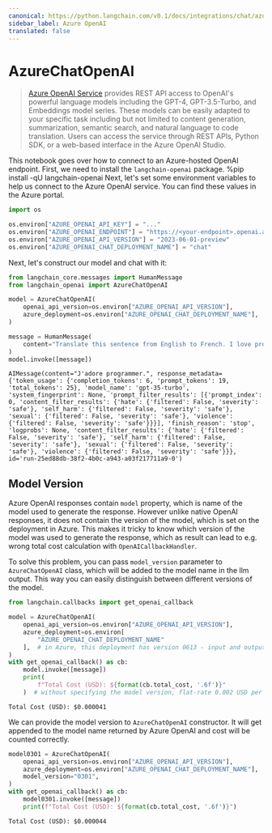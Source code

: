 ```yaml
---
canonical: https://python.langchain.com/v0.1/docs/integrations/chat/azure_chat_openai
sidebar_label: Azure OpenAI
translated: false
---
```


# AzureChatOpenAI

>[Azure OpenAI Service](https://learn.microsoft.com/en-us/azure/ai-services/openai/overview) provides REST API access to OpenAI's powerful language models including the GPT-4, GPT-3.5-Turbo, and Embeddings model series. These models can be easily adapted to your specific task including but not limited to content generation, summarization, semantic search, and natural language to code translation. Users can access the service through REST APIs, Python SDK, or a web-based interface in the Azure OpenAI Studio.

This notebook goes over how to connect to an Azure-hosted OpenAI endpoint. First, we need to install the `langchain-openai` package.
%pip install -qU langchain-openai
Next, let's set some environment variables to help us connect to the Azure OpenAI service. You can find these values in the Azure portal.

```python
import os

os.environ["AZURE_OPENAI_API_KEY"] = "..."
os.environ["AZURE_OPENAI_ENDPOINT"] = "https://<your-endpoint>.openai.azure.com/"
os.environ["AZURE_OPENAI_API_VERSION"] = "2023-06-01-preview"
os.environ["AZURE_OPENAI_CHAT_DEPLOYMENT_NAME"] = "chat"
```

Next, let's construct our model and chat with it:

```python
from langchain_core.messages import HumanMessage
from langchain_openai import AzureChatOpenAI

model = AzureChatOpenAI(
    openai_api_version=os.environ["AZURE_OPENAI_API_VERSION"],
    azure_deployment=os.environ["AZURE_OPENAI_CHAT_DEPLOYMENT_NAME"],
)
```

```python
message = HumanMessage(
    content="Translate this sentence from English to French. I love programming."
)
model.invoke([message])
```

```output
AIMessage(content="J'adore programmer.", response_metadata={'token_usage': {'completion_tokens': 6, 'prompt_tokens': 19, 'total_tokens': 25}, 'model_name': 'gpt-35-turbo', 'system_fingerprint': None, 'prompt_filter_results': [{'prompt_index': 0, 'content_filter_results': {'hate': {'filtered': False, 'severity': 'safe'}, 'self_harm': {'filtered': False, 'severity': 'safe'}, 'sexual': {'filtered': False, 'severity': 'safe'}, 'violence': {'filtered': False, 'severity': 'safe'}}}], 'finish_reason': 'stop', 'logprobs': None, 'content_filter_results': {'hate': {'filtered': False, 'severity': 'safe'}, 'self_harm': {'filtered': False, 'severity': 'safe'}, 'sexual': {'filtered': False, 'severity': 'safe'}, 'violence': {'filtered': False, 'severity': 'safe'}}}, id='run-25ed88db-38f2-4b0c-a943-a03f217711a9-0')
```

## Model Version

Azure OpenAI responses contain `model` property, which is name of the model used to generate the response. However unlike native OpenAI responses, it does not contain the version of the model, which is set on the deployment in Azure. This makes it tricky to know which version of the model was used to generate the response, which as result can lead to e.g. wrong total cost calculation with `OpenAICallbackHandler`.

To solve this problem, you can pass `model_version` parameter to `AzureChatOpenAI` class, which will be added to the model name in the llm output. This way you can easily distinguish between different versions of the model.

```python
from langchain.callbacks import get_openai_callback
```

```python
model = AzureChatOpenAI(
    openai_api_version=os.environ["AZURE_OPENAI_API_VERSION"],
    azure_deployment=os.environ[
        "AZURE_OPENAI_CHAT_DEPLOYMENT_NAME"
    ],  # in Azure, this deployment has version 0613 - input and output tokens are counted separately
)
with get_openai_callback() as cb:
    model.invoke([message])
    print(
        f"Total Cost (USD): ${format(cb.total_cost, '.6f')}"
    )  # without specifying the model version, flat-rate 0.002 USD per 1k input and output tokens is used
```

```output
Total Cost (USD): $0.000041
```

We can provide the model version to `AzureChatOpenAI` constructor. It will get appended to the model name returned by Azure OpenAI and cost will be counted correctly.

```python
model0301 = AzureChatOpenAI(
    openai_api_version=os.environ["AZURE_OPENAI_API_VERSION"],
    azure_deployment=os.environ["AZURE_OPENAI_CHAT_DEPLOYMENT_NAME"],
    model_version="0301",
)
with get_openai_callback() as cb:
    model0301.invoke([message])
    print(f"Total Cost (USD): ${format(cb.total_cost, '.6f')}")
```

```output
Total Cost (USD): $0.000044
```